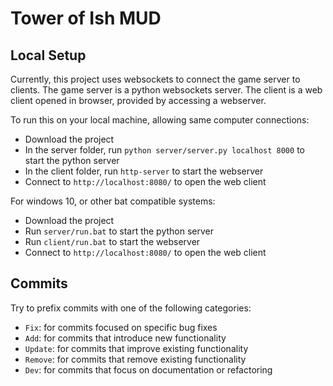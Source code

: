 # Tower of Ish MUD

## Local Setup

Currently, this project uses websockets to connect the game server to clients. The game server is a python websockets server. The client is a web client opened in browser, provided by accessing a webserver.

To run this on your local machine, allowing same computer connections:
- Download the project
- In the server folder, run `python server/server.py localhost 8000` to start the python server
- In the client folder, run `http-server` to start the webserver
- Connect to `http://localhost:8080/` to open the web client

For windows 10, or other bat compatible systems:
- Download the project
- Run `server/run.bat` to start the python server
- Run `client/run.bat` to start the webserver
- Connect to `http://localhost:8080/` to open the web client


## Commits

Try to prefix commits with one of the following categories:
- `Fix`: for commits focused on specific bug fixes
- `Add`: for commits that introduce new functionality
- `Update`: for commits that improve existing functionality
- `Remove`: for commits that remove existing functionality
- `Dev`: for commits that focus on documentation or refactoring